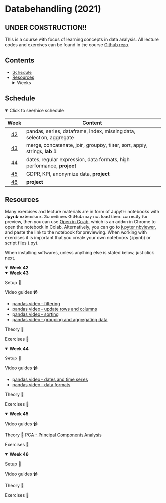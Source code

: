 # Databehandling (2021)

## UNDER CONSTRUCTION!!

This is a course with focus of learning concepts in data analysis. All lecture codes and exercises can be found in the course [Github repo][ghr].

[ghr]: https://github.com/kokchun/Databehandling-21

## Contents

- [Schedule](#schedule)
- [Resources](#resources) <details> <summary> Weeks </summary>
  - [Week 42](#week1)
  - [Week 43](#week2)
  - [Week 44](#week3)
  - [Week 45](#week4)
  - [Week 46](#week5)

</details>

## Schedule

<details open>
  
<summary id="schedule">Click to see/hide schedule</summary>


|     Week     | Content                                                                    |
| :----------: | -------------------------------------------------------------------------- |
| [42](#week1) | pandas, series, dataframe, index, missing data, selection, aggregate       |
| [43](#week2) | merge, concatenate, join, groupby, filter, sort, apply, strings, **lab 1** |
| [44](#week3) | dates, regular expression, data formats, high performance, **project**     |
| [45](#week4) | GDPR, KPI, anonymize data, **project**                                     |
| [46](#week5) | **project**                                                                |

</details>

## Resources

Many exercises and lecture materials are in form of Jupyter notebooks with **.ipynb** extensions. Sometimes GitHub may not load them correctly for preview, then you can use [Open in Colab][colab_addon], which is an addon in Chrome to open the notebook in Colab. Alternatively, you can go to [jupyter nbviewer][nbviewer], and paste the link to the notebook for previewing. When working with exercises it is important that you create your own notebooks (.ipynb) or script files (.py).

[nbviewer]: https://nbviewer.jupyter.org/
[colab_addon]: https://chrome.google.com/webstore/detail/open-in-colab/iogfkhleblhcpcekbiedikdehleodpjo?hl=sv

When installing softwares, unless anything else is stated below, just click next.

<details open>

<summary id = "week1"><b>Week 42</b></summary>


</details>

[if_else]: https://www.youtube.com/watch?v=AWek49wXGzI&t=155s

<details open>

<summary id = "week2"><b >Week 43</b></summary>

Setup :wrench:

Video guides :video_camera:
- [pandas video - filtering][pandas_vid_filter]
- [pandas video - update rows and columns][pandas_vid_update_rows]
- [pandas video - sorting][pandas_vid_sort]
- [pandas video - grouping and aggregating data][pandas_vid_group]

[pandas_vid_filter]: https://www.youtube.com/watch?v=Lw2rlcxScZY&list=RDCMUCCezIgC97PvUuR4_gbFUs5g&index=4
[pandas_vid_update_rows]: https://www.youtube.com/watch?v=DCDe29sIKcE&list=RDCMUCCezIgC97PvUuR4_gbFUs5g&index=5
[pandas_vid_sort]: https://www.youtube.com/watch?v=T11QYVfZoD0&list=RDCMUCCezIgC97PvUuR4_gbFUs5g&index=7
[pandas_vid_group]: https://www.youtube.com/watch?v=txMdrV1Ut64&list=RDCMUCCezIgC97PvUuR4_gbFUs5g&index=8

Theory :book:

Exercises :running:

</details>

<details open>

<summary id = "week3"><b >Week 44</b></summary>

Setup :wrench:

Video guides :video_camera:

- [pandas video - dates and time series][pandas_vid_dates]
- [pandas video - data formats][pandas_vid_formats]

[pandas_vid_dates]: https://www.youtube.com/watch?v=UFuo7EHI8zc&list=RDCMUCCezIgC97PvUuR4_gbFUs5g&index=10
[pandas_vid_formats]: https://www.youtube.com/watch?v=N6hyN6BW6ao&list=RDCMUCCezIgC97PvUuR4_gbFUs5g&index=11

Theory :book:

Exercises :running:

</details>

<details open>

<summary id = "week4"><b >Week 45</b></summary>

Video guides :video_camera:

Theory :book:
[PCA - Principal Components Analysis][pca_example]

[pca_example]: https://towardsdatascience.com/principal-component-analysis-pca-79d228eb9d24

Exercises :running:

</details>

<details open>

<summary id = "week5"><b >Week 46</b></summary>

Setup :wrench:

Video guides :video_camera:

Theory :book:

Exercises :running:

</details>
